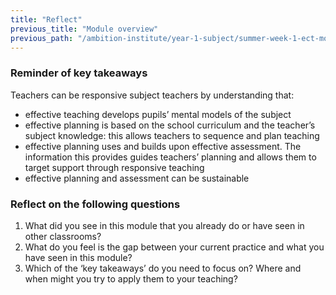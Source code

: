 ```yaml
---
title: "Reflect"
previous_title: "Module overview"
previous_path: "/ambition-institute/year-1-subject/summer-week-1-ect-module-overview"
---
```





### Reminder of key takeaways
Teachers can be responsive subject teachers by understanding that:
- effective teaching develops pupils’ mental models of the subject
- effective planning is based on the school curriculum and the teacher’s subject knowledge: this allows teachers to sequence and plan teaching 
- effective planning uses and builds upon effective assessment. The information this provides guides teachers’ planning and allows them to target support through responsive teaching 
- effective planning and assessment can be&nbsp;sustainable




### Reflect on the following questions
1. What did you see in this module that you already do or have seen in other classrooms? 
2. What do you feel is the gap between your current practice and what you have seen in this module? 
3. Which of the ‘key takeaways’ do you need to focus on? Where and when might you try to apply them to your teaching?


